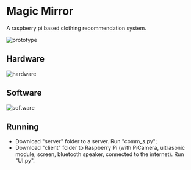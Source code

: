 # Magic Mirror
  A raspberry pi based clothing recommendation system.
  
![prototype](https://lh3.googleusercontent.com/hpakUxLQnOtpppKVRBphH9686jP4RI3B7vnoBymgOanHqKPWafXD7_hRBbO6zlOoomP09Y9lKpKNAnfWVCSSzAF_YHtSsy25Q4hvaUcGHFGZREuOG7ekjTajWMlgS6LNQf70zliUEFHINKpFErJzLCMUINPw8ukco6s_L6H93WjX46WbNTyrTNEyQFJpyn-TnOlKJ8HKu2JpQ4V9GcmOTMJVMY56eJrLHU5qbwfvVM_CozF8Jq63SigMOagDGbDjO1OURGwjzSTsHvYnGc8GS9zHH6xIg3vRK8YwmJVkf9ru95T9aIew3qvYChjH3P1vK1pWKsxEkSIEYCgtXmnxWP2EGSU6ColBdtEvGQK3c24YkEiuiHvzDy40_tCe42nFmN5Gv2sCwcEjthjhAFpFUIUB7zqQM4pP9-AMABAKc0Ro1ySxvo9W-0i3cJpzhOFrUwD1rysaKR0Ve03d0dALgMT6NDNA4y571qwJZvrW4Cgh65YJ3a8Awzo8_cpmrARR_SKfzvNMDLSAB8GEN9OOp0Tv55akEz_r8DGJtY-eOSpQ6Q-Z1m9vK3zSioaTRavj-2x3g3D-s6XHZaxIFkiy6DXjXxQ8-4kO95irmA=w546-h662-no)

## Hardware

![hardware](https://lh3.googleusercontent.com/yxzF0xl33sbR3sTPg6wybR_wVdLceeGhRstk9LoAi7FjYMkSAZYyXwp3SkHpRdPdQyMrXG_yAJaa2nYQ0ZH0OOG0XIIIVEOhXWDIDmIit8Ra-v2gaLJ4L190lXsQiU4UdArP2P9gkoTVB-LGWCby9hBDFA6sC5fFgqTG1yqno2OkRHsDQFaZGhBg9njgI16MVsIKuqPbPetsVI2Ulwc_2GsTNi_jEc0rHWKW52ICPStuW6QyivNVZShrgwQYR64s1HDn6LqF0F7rvReuD_dm_O5lcyBri8Ea1JH2o4nyIQwFUP8KUy6CFO3urcYDVVdPuMq6wF8fcgEW4Ms15fdE6vkKbeP77kbSJZ175qZY8Io0B2nUFn05pPgTnppdFYxTftmEvwUcEEkgCBeU5G1ebvdDT9qfY96sRVRqdyPOEcx_paUNuBNCbDNwPW8h_I_0vgKdpta_9EJMe79bbQ5tLP5q1PNf0LQ5BBWOhWmqNwZmlzQQfueUKGUxDfn9uzJxsiGB-C-xGhWHFpVNtLzXYz-QvdFXOyDRb_3PjFFn0LU-vnRAjtT6Q7toecD31G8b3rbgNzRBalfVfA62JAOUemYXyBa2RWsgAG4z4w=w1177-h662-no)


## Software

![software](https://lh3.googleusercontent.com/moR70jBbiVFWjwGk0bjGe5t1VqZNKnLwELS0VIuG7-C-XsOKiUcEbqux1AFOnUwZMbIAh4OXXVQY0vTM5-KN3s5GDJnO7WpLFz4Ef112Ddh_LiC2TJ4gRmvB5VriNLT2WOHzKv30z82qyMeuJsK7mHId9sKB2BBCYnXcQuwxQkqDhINrRBpE1xOudwRNGgj1wsz8AMd8RcSyWSC4Qx_nxuxQUNvxtY7x73byf2JJ3WMW_lpTwXAjimHxVKch-KmHlFbiYUwej1LKRZbPXF1HIq6OfOodT5k_XVPvXQFnk8uO0CxWTTckXimLajxjGBRRUMuTpBpVor-tkMqNtHP--7D3OKNf2RSFXhL2YuVu1BXCYyX7yO9pwMdubgBcMUq3odnxcVIAGgGakPdLaNZs8OGE_5ADw4nzSjYDsMokBzmh--fhXE6B9QTudeU4hNcqEQea2pFjSerHuqA_XlOs98sz4yDgmypsPXt1X2WGLGj2ptn7c5qvZS1K55sGY2BOBnKGQnnsbEWaPnybbYCSLwt-VJKwVyriD4jBoOUEbmtTxiow8rz7cVsX1LRo9LnKKITo9IIE9si2gII9mIMWq9SabnfOxSkwUqS00w=w1177-h662-no)

## Running

* Download "server" folder to a server. Run "comm_s.py";
* Download "client" folder to Raspberry Pi (with PiCamera, ultrasonic module, screen, bluetooth speaker, connected to the internet). Run "UI.py". 
